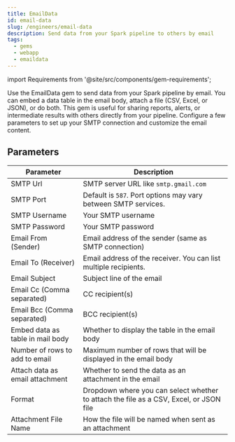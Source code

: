 ```yaml
---
title: EmailData
id: email-data
slug: /engineers/email-data
description: Send data from your Spark pipeline to others by email
tags:
  - gems
  - webapp
  - emaildata
---
```


import Requirements from '@site/src/components/gem-requirements';

<Requirements
  python_package_name="ProphecyWebAppPython"
  python_package_version="0.1.2+"
  scala_package_name=""
  scala_package_version=""
  scala_lib=""
  python_lib=""
  uc_single=""
  uc_shared=""
  livy=""
/>

Use the EmailData gem to send data from your Spark pipeline by email. You can embed a data table in the email body, attach a file (CSV, Excel, or JSON), or do both. This gem is useful for sharing reports, alerts, or intermediate results with others directly from your pipeline. Configure a few parameters to set up your SMTP connection and customize the email content.

## Parameters

| Parameter                        | Description                                                                            |
| -------------------------------- | -------------------------------------------------------------------------------------- |
| SMTP Url                         | SMTP server URL like `smtp.gmail.com`                                                  |
| SMTP Port                        | Default is `587`. Port options may vary between SMTP services.                         |
| SMTP Username                    | Your SMTP username                                                                     |
| SMTP Password                    | Your SMTP password                                                                     |
| Email From (Sender)              | Email address of the sender (same as SMTP connection)                                  |
| Email To (Receiver)              | Email address of the receiver. You can list multiple recipients.                       |
| Email Subject                    | Subject line of the email                                                              |
| Email Cc (Comma separated)       | CC recipient(s)                                                                        |
| Email Bcc (Comma separated)      | BCC recipient(s)                                                                       |
| Embed data as table in mail body | Whether to display the table in the email body                                         |
| Number of rows to add to email   | Maximum number of rows that will be displayed in the email body                        |
| Attach data as email attachment  | Whether to send the data as an attachment in the email                                 |
| Format                           | Dropdown where you can select whether to attach the file as a CSV, Excel, or JSON file |
| Attachment File Name             | How the file will be named when sent as an attachment                                  |
